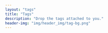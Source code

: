 ```yaml
---
layout: "tags"
title: "Tags"
description: "Drop the tags attached to you."
header-img: "img/header_img/tag-bg.png"
---
```

